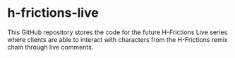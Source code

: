 # h-frictions-live

This GitHub repository stores the code for the future H-Frictions Live series where clients are able to interact with characters from the H-Frictions remix chain through live comments.
